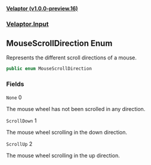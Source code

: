 #### [Velaptor (v1.0.0-preview.16)](./namespaces.md 'Velaptor Namespaces')
### [Velaptor.Input](./Velaptor.Input.md 'Velaptor.Input')

## MouseScrollDirection Enum

Represents the different scroll directions of a mouse.

```csharp
public enum MouseScrollDirection
```
### Fields

<a name='Velaptor.Input.MouseScrollDirection.None'></a>

`None` 0

The mouse wheel has not been scrolled in any direction.

<a name='Velaptor.Input.MouseScrollDirection.ScrollDown'></a>

`ScrollDown` 1

The mouse wheel scrolling in the down direction.

<a name='Velaptor.Input.MouseScrollDirection.ScrollUp'></a>

`ScrollUp` 2

The mouse wheel scrolling in the up direction.